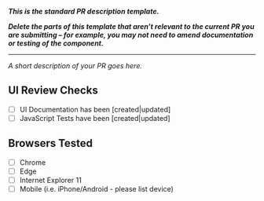 ﻿__*This is the standard PR description template.*__

__*Delete the parts of this template that aren’t relevant to the current PR you are submitting – for example, you may not need to amend documentation or testing of the component.*__

---

_A short description of your PR goes here._

## UI Review Checks

- [ ] UI Documentation has been [created|updated]
- [ ] JavaScript Tests have been [created|updated]

## Browsers Tested

- [ ] Chrome
- [ ] Edge
- [ ] Internet Explorer 11
- [ ] Mobile (i.e. iPhone/Android - please list device)
